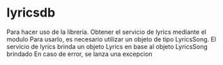 # lyricsdb

Para hacer uso de la libreria. Obtener el servicio de lyrics mediante el modulo
Para usarlo, es necesario utilizar un objeto de tipo LyricsSong.
El servicio de lyrics brinda un objeto Lyrics en base al objeto LyricsSong brindado
En caso de error, se lanza una excepcion 